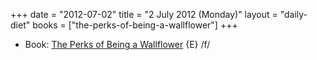 +++
date = "2012-07-02"
title = "2 July 2012 (Monday)"
layout = "daily-diet"
books = ["the-perks-of-being-a-wallflower"]
+++

<ul>
<li class="entry books">Book: <a href="/books/the-perks-of-being-a-wallflower">The Perks of Being a Wallflower</a> {E} /f/</li>
</ul>